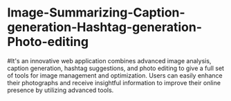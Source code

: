 # Image-Summarizing-Caption-generation-Hashtag-generation-Photo-editing
#It's an innovative web application combines advanced image analysis,
caption generation, hashtag suggestions, and photo editing to give a full set of tools for image management and optimization. Users can
easily enhance their photographs and receive insightful information to improve their online presence by utilizing advanced tools.
